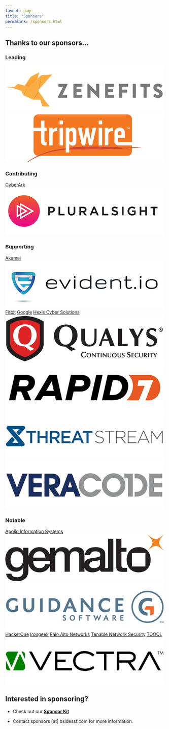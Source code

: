 ```yaml
---
layout: page
title: "Sponsors"
permalink: /sponsors.html
--- 
```


## Thanks to our sponsors...

### Leading
[![Zenefits](/images/sponsors/zenefits.png)](https://www.zenefits.com)
[![Tripwire](/images/sponsors/tripwire.png)](https://www.tripwire.com)

### Contributing
[CyberArk](http://www.cyberark.com)
[![Pluralsight](/images/sponsors/pluralsight.png)](https://www.pluralsight.com)

### Supporting
[Akamai](https://www.akamai.com)
[![Evident.io](/images/sponsors/evident_io.png)](https://evident.io)
[Fitbit](https://www.fitbit.com)
[Google](https://www.google.com)
[Hexis Cyber Solutions](https://www.hexiscyber.com)
[![Qualys](/images/sponsors/qualys.png)](https://www.qualys.com)
[![Rapid7](/images/sponsors/rapid7.png)](http://www.rapid7.com)
[![ThreatStream](/images/sponsors/threatstream.png)](https://www.threatstream.com)
[![Veracode](/images/sponsors/veracode.png)](https://www.veracode.com)

### Notable
[Apollo Information Systems](http://www.apollo-is.com)
[![Gemalto](/images/sponsors/gemalto.png)](http://www.gemalto.com)
[![Guidance Software](/images/sponsors/guidance_software.png)](https://www.guidancesoftware.com)
[HackerOne](https://hackerone.com)
[Irongeek](http://www.irongeek.com)
[Palo Alto Networks](https://www.paloaltonetworks.com)
[Tenable Network Security](https://www.tenable.com)
[TOOOL](http://toool.us)
[![Vectra Networks](/images/sponsors/vectra.png)](http://www.vectranetworks.com)

## Interested in sponsoring?

* Check out our **[Sponsor Kit](https://drive.google.com/file/d/0Bwz74M00-bIkWTByamt6OHU2Tlk/view?usp=sharing)**

* Contact sponsors [at] bsidessf.com for more information.
